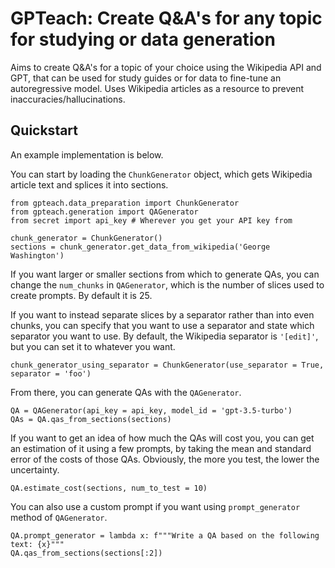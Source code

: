 # GPTeach: Create Q&A's for any topic for studying or data generation

Aims to create Q&A's for a topic of your choice using the Wikipedia API and GPT, that can be used for study guides or for data to fine-tune an autoregressive model. Uses Wikipedia articles as a resource to prevent inaccuracies/hallucinations. 

## Quickstart
An example implementation is below. 

You can start by loading the `ChunkGenerator` object, which gets Wikipedia article text and splices it into sections.

```
from gpteach.data_preparation import ChunkGenerator
from gpteach.generation import QAGenerator
from secret import api_key # Wherever you get your API key from

chunk_generator = ChunkGenerator()
sections = chunk_generator.get_data_from_wikipedia('George Washington')
```
If you want larger or smaller sections from which to generate QAs, you can change the `num_chunks` in `QAGenerator`, which is the number of slices used to create prompts. By default it is 25. 

If you want to instead separate slices by a separator rather than into even chunks, you can specify that you want to use a separator and state which separator you want to use. By default, the Wikipedia separator is `'[edit]'`, but you can set it to whatever you want. 

```
chunk_generator_using_separator = ChunkGenerator(use_separator = True, separator = 'foo')
```

From there, you can generate QAs with the `QAGenerator`. 

```
QA = QAGenerator(api_key = api_key, model_id = 'gpt-3.5-turbo')
QAs = QA.qas_from_sections(sections)
```

If you want to get an idea of how much the QAs will cost you, you can get an estimation of it using a few prompts, by taking the mean and standard error of the costs of those QAs. Obviously, the more you test, the lower the uncertainty. 

```
QA.estimate_cost(sections, num_to_test = 10)
```

You can also use a custom prompt if you want using `prompt_generator` method of `QAGenerator`.

```
QA.prompt_generator = lambda x: f"""Write a QA based on the following text: {x}"""
QA.qas_from_sections(sections[:2])
```

